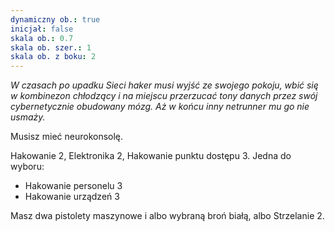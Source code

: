 ```yaml
---
dynamiczny ob.: true
inicjał: false
skala ob.: 0.7
skala ob. szer.: 1
skala ob. z boku: 2
---
```


*W czasach po upadku Sieci haker musi wyjść ze swojego pokoju, wbić się w kombinezon chłodzący i na miejscu przerzucać tony danych przez swój cybernetycznie obudowany mózg. Aż w końcu inny netrunner mu go nie usmaży.*

Musisz mieć neurokonsolę.

Hakowanie 2, Elektronika 2, Hakowanie punktu dostępu 3. Jedna do wyboru:

- Hakowanie personelu 3
- Hakowanie urządzeń 3

Masz dwa pistolety maszynowe i albo wybraną broń białą, albo Strzelanie 2.